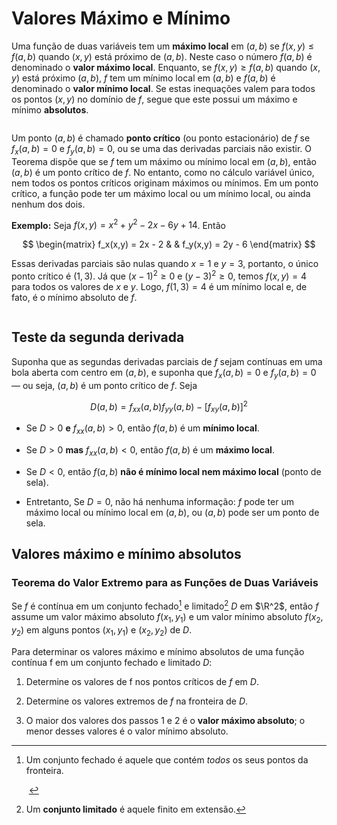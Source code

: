 # Valores Máximo e Mínimo

Uma função de duas variáveis tem um **máximo local** em $(a, b)$ se $f (x, y) \le f (a, b)$ quando $(x, y)$ está próximo de $(a, b)$. Neste caso o número
$f (a, b)$ é denominado o **valor máximo local**. Enquanto, se $f (x, y) \ge f(a, b)$ quando $(x, y)$ está próximo $(a, b)$, $f$ tem um mínimo local em $(a, b)$ e $f (a, b)$ é denominado o **valor mínimo local**. Se estas inequações valem para todos os pontos $(x,y)$ no domínio de $f$, segue que este possui um máximo e mínimo **absolutos**.

<img src="file:///home/user/Public/USP/Sistemas%20de%20Informação/2º%20semestre/Cálculo%20II/Atividade%2010/Imagens/2021-11-24-18-50-14-image.png" title="" alt="" data-align="center">

Um ponto $(a, b)$ é chamado **ponto crítico** (ou ponto estacionário) de $f$ se $f_x(a, b) = 0$ e $f_y(a, b) = 0$, ou se uma das derivadas parciais não existir. O Teorema dispõe que se $f$ tem um máximo ou mínimo local em $(a, b)$, então $(a, b)$ é um ponto crítico de $f$. No entanto, como no cálculo variável único, nem todos os pontos críticos originam máximos ou mínimos. Em um ponto crítico, a função pode ter um máximo local ou um mínimo local, ou ainda nenhum dos dois.

**Exemplo:** Seja $f(x,y) = x^2 + y^2 - 2x - 6y + 14$. Então

$$
\begin{matrix} f_x(x,y) = 2x - 2 & & f_y(x,y) = 2y - 6 \end{matrix}
$$

Essas derivadas parciais são nulas quando $x = 1$ e $y = 3$, portanto, o único ponto crítico é $(1,3)$. Já que $(x - 1)^2 \ge 0$ e $(y - 3)^2 \ge 0$, temos $f(x, y) = 4$ para todos os valores de $x$ e $y$. Logo, $f(1, 3) = 4$ é um mínimo local e, de fato, é o mínimo absoluto de $f$.

<img src="file:///home/user/Public/USP/Sistemas%20de%20Informação/2º%20semestre/Cálculo%20II/Atividade%2010/Imagens/2021-11-24-21-33-12-image.png" title="" alt="" data-align="center">

## Teste da segunda derivada

Suponha que as segundas derivadas parciais de $f$ sejam contínuas em uma bola aberta com centro em $(a, b)$, e suponha que $f_x(a, b) = 0$ e $f_y(a, b) = 0$ — ou seja, $(a, b)$ é um ponto crítico de $f$. Seja

$$
D(a, b) = f_{xx}(a, b) f_{yy}(a, b) - [f_{xy}(a, b)]^2
$$

- Se $D > 0$ **e** $f_{xx}(a, b) > 0$, então $f(a,b)$ é um **mínimo local**.

- Se $D > 0$ **mas** $f_{xx}(a,b) < 0$, então $f (a, b)$ é um **máximo local**.

- Se $D < 0$, então $f(a,b)$ **não é mínimo local nem máximo local** (ponto de sela).

- Entretanto, Se $D = 0$, não há nenhuma informação: $f$ pode ter um máximo local ou mínimo local em $(a,b)$, ou $(a, b)$ pode ser um ponto de sela.

## Valores máximo e mínimo absolutos

### Teorema do Valor Extremo para as Funções de Duas Variáveis

Se $f$ é contínua em um conjunto fechado[^1] e limitado[^2] $D$ em $\R^2$, então $f$ assume um valor máximo absoluto $f(x_1,y_1)$ e um valor mínimo absoluto $f(x_2,y_2)$ em alguns pontos $(x_1, y_1)$ e $(x_2,y_2)$ de $D$.

Para determinar os valores máximo e mínimo absolutos de uma função contínua
f em um conjunto fechado e limitado $D$:

1. Determine os valores de f nos pontos críticos de $f$ em $D$.

2. Determine os valores extremos de $f$ na fronteira de $D$.

3. O maior dos valores dos passos 1 e 2 é o **valor máximo absoluto**; o menor desses valores é o valor mínimo absoluto.

[^1]:
    Um conjunto fechado é aquele que contém *todos* os seus pontos da fronteira.
    
    <img src="file:///home/user/Public/USP/Sistemas%20de%20Informação/2º%20semestre/Cálculo%20II/Atividade%2010/Imagens/2021-11-25-11-17-12-image.png" title="" alt="" data-align="center">

[^2]: Um **conjunto limitado** é aquele finito em extensão.